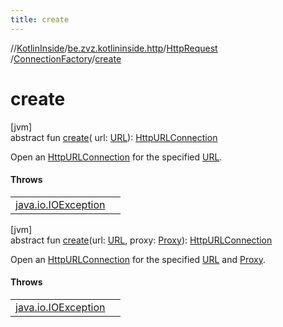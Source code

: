 ```yaml
---
title: create
---
```

//[KotlinInside](../../../../index.html)/[be.zvz.kotlininside.http](../../index.html)/[HttpRequest](../index.html)
/[ConnectionFactory](index.html)/[create](create.html)

# create

[jvm]\
abstract fun [create](create.html)(
url: [URL](https://docs.oracle.com/javase/7/docs/api/java/net/URL.html)): [HttpURLConnection](https://docs.oracle.com/javase/7/docs/api/java/net/HttpURLConnection.html)

Open an [HttpURLConnection](https://docs.oracle.com/javase/7/docs/api/java/net/HttpURLConnection.html) for the
specified [URL](https://docs.oracle.com/javase/7/docs/api/java/net/URL.html).

#### Throws

| | |
|---|---|
| [java.io.IOException](https://docs.oracle.com/javase/7/docs/api/java/io/IOException.html) |  |

[jvm]\
abstract fun [create](create.html)(url: [URL](https://docs.oracle.com/javase/7/docs/api/java/net/URL.html),
proxy: [Proxy](https://docs.oracle.com/javase/7/docs/api/java/net/Proxy.html)): [HttpURLConnection](https://docs.oracle.com/javase/7/docs/api/java/net/HttpURLConnection.html)

Open an [HttpURLConnection](https://docs.oracle.com/javase/7/docs/api/java/net/HttpURLConnection.html) for the
specified [URL](https://docs.oracle.com/javase/7/docs/api/java/net/URL.html)
and [Proxy](https://docs.oracle.com/javase/7/docs/api/java/net/Proxy.html).

#### Throws

| | |
|---|---|
| [java.io.IOException](https://docs.oracle.com/javase/7/docs/api/java/io/IOException.html) |  |



